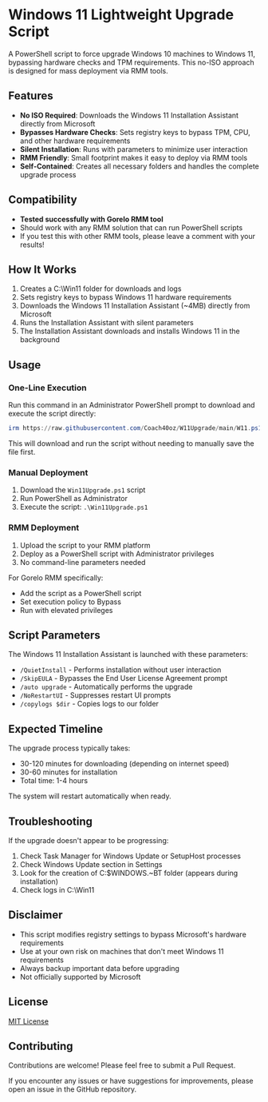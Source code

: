 # Windows 11 Lightweight Upgrade Script

A PowerShell script to force upgrade Windows 10 machines to Windows 11, bypassing hardware checks and TPM requirements. This no-ISO approach is designed for mass deployment via RMM tools.

## Features

- **No ISO Required**: Downloads the Windows 11 Installation Assistant directly from Microsoft
- **Bypasses Hardware Checks**: Sets registry keys to bypass TPM, CPU, and other hardware requirements
- **Silent Installation**: Runs with parameters to minimize user interaction
- **RMM Friendly**: Small footprint makes it easy to deploy via RMM tools
- **Self-Contained**: Creates all necessary folders and handles the complete upgrade process

## Compatibility

- **Tested successfully with Gorelo RMM tool**
- Should work with any RMM solution that can run PowerShell scripts
- If you test this with other RMM tools, please leave a comment with your results!

## How It Works

1. Creates a C:\Win11 folder for downloads and logs
2. Sets registry keys to bypass Windows 11 hardware requirements
3. Downloads the Windows 11 Installation Assistant (~4MB) directly from Microsoft
4. Runs the Installation Assistant with silent parameters
5. The Installation Assistant downloads and installs Windows 11 in the background

## Usage

### One-Line Execution

Run this command in an Administrator PowerShell prompt to download and execute the script directly:

```powershell
irm https://raw.githubusercontent.com/Coach40oz/W11Upgrade/main/W11.ps1 | iex
```

This will download and run the script without needing to manually save the file first.

### Manual Deployment

1. Download the `Win11Upgrade.ps1` script
2. Run PowerShell as Administrator
3. Execute the script: `.\Win11Upgrade.ps1`

### RMM Deployment

1. Upload the script to your RMM platform
2. Deploy as a PowerShell script with Administrator privileges
3. No command-line parameters needed

For Gorelo RMM specifically:
- Add the script as a PowerShell script
- Set execution policy to Bypass
- Run with elevated privileges

## Script Parameters

The Windows 11 Installation Assistant is launched with these parameters:

- `/QuietInstall` - Performs installation without user interaction
- `/SkipEULA` - Bypasses the End User License Agreement prompt
- `/auto upgrade` - Automatically performs the upgrade
- `/NoRestartUI` - Suppresses restart UI prompts
- `/copylogs $dir` - Copies logs to our folder

## Expected Timeline

The upgrade process typically takes:
- 30-120 minutes for downloading (depending on internet speed)
- 30-60 minutes for installation
- Total time: 1-4 hours

The system will restart automatically when ready.

## Troubleshooting

If the upgrade doesn't appear to be progressing:

1. Check Task Manager for Windows Update or SetupHost processes
2. Check Windows Update section in Settings
3. Look for the creation of C:\$WINDOWS.~BT folder (appears during installation)
4. Check logs in C:\Win11

## Disclaimer

- This script modifies registry settings to bypass Microsoft's hardware requirements
- Use at your own risk on machines that don't meet Windows 11 requirements
- Always backup important data before upgrading
- Not officially supported by Microsoft

## License

[MIT License](LICENSE)

## Contributing

Contributions are welcome! Please feel free to submit a Pull Request.

If you encounter any issues or have suggestions for improvements, please open an issue in the GitHub repository.
